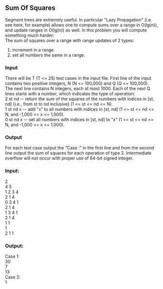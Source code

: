 ## Sum Of Squares
Segment trees are extremely useful. In particular "Lazy Propagation" (i.e. see here, for example) allows one to compute sums over a range in O(lg(n)), and update ranges in O(lg(n)) as well. In this problem you will compute something much harder:<br>
The sum of squares over a range with range updates of 2 types:<br>
1) increment in a range<br>
2) set all numbers the same in a range.<br>
### Input
There will be T (T <= 25) test cases in the input file. First line of the input contains two positive integers, N (N <= 100,000) and Q (Q <= 100,000). <br>
The next line contains N integers, each at most 1000. Each of the next Q lines starts with a number, which indicates the type of operation:<br>
2 st nd -- return the sum of the squares of the numbers with indices in [st, nd] {i.e., from st to nd inclusive} (1 <= st <= nd <= N).<br>
1 st nd x -- add "x" to all numbers with indices in [st, nd] (1 <= st <= nd <= N, and -1,000 <= x <= 1,000).<br>
0 st nd x -- set all numbers with indices in [st, nd] to "x" (1 <= st <= nd <= N, and -1,000 <= x <= 1,000).
### Output
For each test case output the “Case <caseno>:” in the first line and from the second line output the sum of squares for each operation of type 2. Intermediate overflow will not occur with proper use of 64-bit signed integer.
### Input:
2 <br>
4 5 <br>
1 2 3 4 <br>
2 1 4 <br>
0 3 4 1 <br>
2 1 4<br> 
1 3 4 1 <br>
2 1 4 <br>
1 1 <br>
1 <br>
2 1 1
### Output:
Case 1: <br>
30 <br>
7 <br>
13 <br>
Case 2: <br>
1 